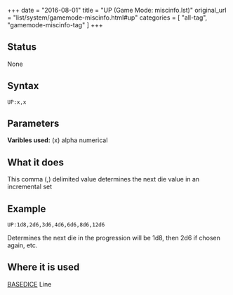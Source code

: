 +++
date = "2016-08-01"
title = "UP (Game Mode: miscinfo.lst)"
original_url = "list/system/gamemode-miscinfo.html#up"
categories = [ "all-tag", "gamemode-miscinfo-tag" ]
+++

## Status

None

## Syntax

`UP:x,x`

## Parameters




**Varibles used:** (x) alpha numerical

What it does
------------

This comma (,) delimited value determines the next die value in an
incremental set

Example
-------

`UP:1d8,2d6,3d6,4d6,6d6,8d6,12d6`

Determines the next die in the progression will be 1d8, then 2d6 if
chosen again, etc.

Where it is used
----------------

[BASEDICE](/list/system/gamemode-miscinfo/basedice.html) Line

